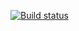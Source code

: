 [![Build status](https://ci.appveyor.com/api/projects/status/yn34i6cnbsock5xr?svg=true)](https://ci.appveyor.com/project/LokiTheDark666/api-cipostman)